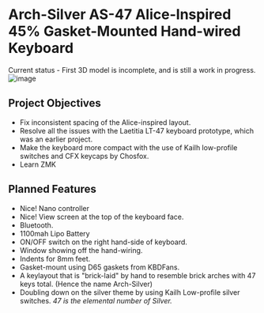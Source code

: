 # Arch-Silver AS-47 Alice-Inspired 45% Gasket-Mounted Hand-wired Keyboard

Current status - First 3D model is incomplete, and is still a work in progress.
![image](https://github.com/neulwing/ArchSilver47/assets/44045041/ebbbc4a1-bffe-4c29-97a0-f57dbb877309)

## Project Objectives
- Fix inconsistent spacing of the Alice-inspired layout.
- Resolve all the issues with the Laetitia LT-47 keyboard prototype, which was an earlier project.
- Make the keyboard more compact with the use of Kailh low-profile switches and CFX keycaps by Chosfox.
- Learn ZMK

## Planned Features
- Nice! Nano controller
- Nice! View screen at the top of the keyboard face.
- Bluetooth.
- 1100mah Lipo Battery
- ON/OFF switch on the right hand-side of keyboard.
- Window showing off the hand-wiring.
- Indents for 8mm feet.
- Gasket-mount using D65 gaskets from KBDFans.
- A keylayout that is "brick-laid" by hand to resemble brick arches with 47 keys total. (Hence the name Arch-Silver)
- Doubling down on the silver theme by using Kailh Low-profile silver switches.
_47 is the elemental number of Silver._
